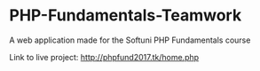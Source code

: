 # PHP-Fundamentals-Teamwork
A web application made for the Softuni PHP Fundamentals course

Link to live project: http://phpfund2017.tk/home.php
